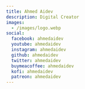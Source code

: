 ```yaml
---
title: Ahmed Aidev
description: Digital Creator
images:
  - /images/logo.webp
social:
  facebook: ahmedaidev
  youtube: ahmedaidev
  instagram: ahmedaidev
  github: ahmedaidev
  twitter: ahmedaidev
  buymeacoffee: ahmedaidev
  kofi: ahmedaidev
  patreon: ahmedaidev
---
```

